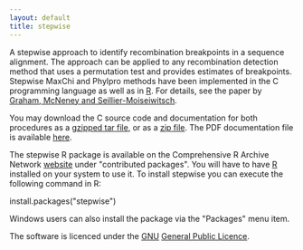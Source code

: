 ```yaml
---
layout: default
title: stepwise
---
```


<p>A stepwise approach to identify recombination breakpoints in a sequence alignment. The approach can be applied to any recombination detection method that uses a permutation test and provides estimates of breakpoints. Stepwise MaxChi and Phylpro methods have been implemented in the C programming language as well as in <a href="http://www.r-project.org">R</a>. For details, see the paper by <a href="http://www.ncbi.nlm.nih.gov/entrez/query.fcgi?cmd=Retrieve&amp;db=pubmed&amp;dopt=Abstract&amp;list_uids=15388518">Graham, McNeney and Seillier-Moiseiwitsch</a>.</p>
<p>You may download the C source code and documentation for both procedures as a <a href="/content/dam/sfu/stat/documents/Statgen/stepwise.0.1-1.tar.gz">gzipped tar file</a>, or as a <a href="/content/dam/sfu/stat/documents/Statgen/stepwise.0.1-1.zip">zip file</a>. The PDF documentation file is available <a href="/content/dam/sfu/stat/documents/Statgen/docu.pdf">here</a>.</p>
<p>The stepwise R package is available on the Comprehensive R Archive Network <a href="http://www.cran.r-project.org">website</a> under &quot;contributed packages&quot;. You will have to have <a href="http://www.r-project.org">R</a> installed on your system to use it. To install stepwise you can execute the following command in R:</p>
<p>install.packages(&quot;stepwise&quot;)</p>
<p>Windows users can also install the package via the &quot;Packages&quot; menu item.</p>
<p>The software is licenced under the <a href="http://www.gnu.org">GNU</a> <a href="http://www.gnu.org/licenses/gpl.html">General Public Licence</a>.</p>
